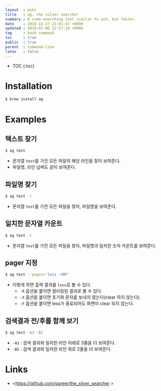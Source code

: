 ```yaml
---
layout  : wiki
title   : ag, the silver searcher
summary : A code-searching tool similar to ack, but faster.
date    : 2018-12-27 22:01:47 +0900
updated : 2019-01-06 22:57:10 +0900
tag     : bash command
toc     : true
public  : true
parent  : command-line
latex   : false
---
```

* TOC
{:toc}

# Installation
```sh
$ brew install ag
```

# Examples
## 텍스트 찾기
```sh
$ ag test
```

* 문자열 `test`를 가진 모든 파일의 해당 라인을 찾아 보여준다.
* 파일명, 라인 넘버도 같이 보여준다.

## 파일명 찾기
```sh
$ ag test -l
```

* 문자열 `test`를 가진 모든 파일을 찾아, 파일명을 보여준다.

## 일치한 문자열 카운트
```sh
$ ag test -c
```

* 문자열 `test`를 가진 모든 파일을 찾아, 파일명과 일치한 숫자 카운트를 보여준다.

## pager 지정
```sh
$ ag test --pager='less -XRF'
```

* 이렇게 하면 출력 결과를 `less`로 볼 수 있다.
    * `-R` 옵션을 붙이면 컬러링된 결과로 볼 수 있다.
    * `-X` 옵션을 붙이면 초기화 문자를 보내지 않는다(clear 하지 않는다).
    * `-F` 옵션을 붙이면 less가 종료되어도 화면이 clear 되지 않는다.

## 검색결과 전/후를 함께 보기
```sh
$ ag test -A3 -B2
```

* `-A3` : 검색 결과와 일치한 라인 아래로 3줄을 더 보여준다.
* `-B2` : 검색 결과와 일치한 라인 위로 2줄을 더 보여준다.

# Links
* <https://github.com/ggreer/the_silver_searcher >
